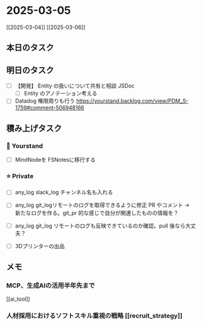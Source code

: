 

# 2025-03-05

[[2025-03-04]] [[2025-03-06]]

## 本日のタスク

## 明日のタスク

- [ ] 【開発】 Entity の扱いについて共有と相談 JSDoc
  - [ ] Entity のアノテーション考える
- [ ] Datadog 権限周りも行う https://yourstand.backlog.com/view/PDM_S-1759#comment-506948166

## 積み上げタスク

### 🔵 Yourstand

- [ ] MindNodeを FSNotesに移行する

### ⭐️ Private

- [ ] any_log slack_log チャンネル名も入れる
- [ ] any_log git_logリモートのログを取得できるように修正 PR やコメント -> 新たなログを作る。git_pr 的な感じで自分が関連したものの情報を？
- [ ] any_log git_log リモートのログも反映できているのか確認。pull 後なら大丈夫？

- [ ] 3Dプリンターの出品

## メモ

### MCP、生成AIの活用半年先まで

[[ai_tool]]

### 人材採用におけるソフトスキル重視の戦略 [[recruit_strategy]]